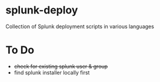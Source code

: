 # splunk-deploy
Collection of Splunk deployment scripts in various languages

# To Do
- ~~check for existing splunk user & group~~
- find splunk installer locally first

